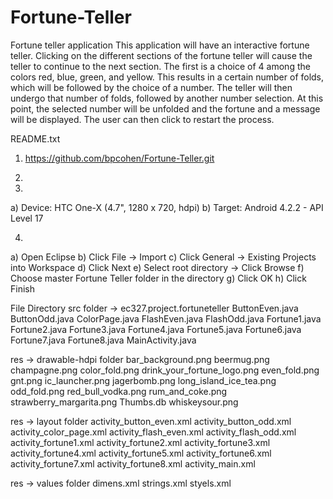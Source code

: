 Fortune-Teller
==============

Fortune teller application
This application will have an interactive fortune teller. Clicking on the different sections of the fortune teller will
cause the teller to continue to the next section. The first is a choice of 4 among the colors red, blue, green, and yellow.
This results in a certain number of folds, which will be followed by the choice of a number. The teller will then 
undergo that number of folds, followed by another number selection. At this point, the selected number will be unfolded
and the fortune and a message will be displayed. The user can then click to restart the process. 

README.txt

1) https://github.com/bpcohen/Fortune-Teller.git

2) 

3)
a) Device: HTC One-X (4.7", 1280 x 720, hdpi)
b) Target: Android 4.2.2 - API Level 17

4)
a) Open Eclipse
b) Click File -> Import
c) Click General -> Existing Projects into Workspace
d) Click Next
e) Select root directory -> Click Browse
f) Choose master Fortune Teller folder in the directory
g) Click OK
h) Click Finish

File Directory
src folder -> ec327.project.fortuneteller
ButtonEven.java
ButtonOdd.java
ColorPage.java
FlashEven.java
FlashOdd.java
Fortune1.java
Fortune2.java
Fortune3.java
Fortune4.java
Fortune5.java
Fortune6.java
Fortune7.java
Fortune8.java
MainActivity.java

res -> drawable-hdpi folder
bar_background.png
beermug.png
champagne.png
color_fold.png
drink_your_fortune_logo.png
even_fold.png
gnt.png
ic_launcher.png
jagerbomb.png
long_island_ice_tea.png
odd_fold.png
red_bull_vodka.png
rum_and_coke.png
strawberry_margarita.png
Thumbs.db
whiskeysour.png

res -> layout folder
activity_button_even.xml
activity_button_odd.xml
activity_color_page.xml
activity_flash_even.xml
activity_flash_odd.xml
activity_fortune1.xml
activity_fortune2.xml
activity_fortune3.xml
activity_fortune4.xml
activity_fortune5.xml
activity_fortune6.xml
activity_fortune7.xml
activity_fortune8.xml
activity_main.xml

res -> values folder
dimens.xml
strings.xml
styels.xml
